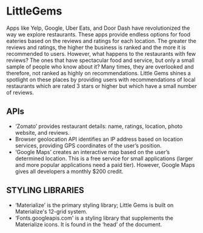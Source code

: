 # LittleGems

Apps like Yelp, Google, Uber Eats, and Door Dash have revolutionized the way we explore restaurants. These apps provide endless options for food eateries based on the reviews and ratings for each location. The greater the reviews and ratings, the higher the business is ranked and the more it is recommended to users. However, what happens to the restaurants with few reviews? The ones that have spectacular food and service, but only a small sample of people who know about it? Many times, they are overlooked and therefore, not ranked as highly on recommendations. Little Gems shines a spotlight on these places by providing users with recommendations of local restaurants which are rated 3 stars or higher but which have a small number of reviews. 

## APIs

- ‘Zomato’ provides restaurant details: name, ratings, location, photo website, and reviews. 
- Browser geolocation API identifies an IP address based on location services, providing GPS coordinates of the user’s position.
- ‘Google Maps’ creates an interactive map based on the user’s determined location. This is a free service for small applications (larger and more popular applications need a paid tier). However, Google Maps gives all developers a monthly $200 credit.

## STYLING LIBRARIES

- ‘Materialize’ is the primary styling library; Little Gems is built on Materialize's 12-grid system.
- ‘Fonts.googleapis.com' is a styling library that supplements the Materialize icons. It is found in the ‘head’ of the document.